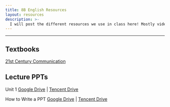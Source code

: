 ```yaml
---
title: 8B English Resources
layout: resources
description: >-
  I will post the different resources we use in class here! Mostly videos and ppts. :)
---
```

---
## Textbooks
[21st Century Communication](https://www.amazon.com/21st-Century-Communication-Listening-Speaking/dp/1337275808)

## Lecture PPTs
Unit 1 [Google Drive](https://docs.google.com/file/d/1tHK9Qiu_U9finfRQJVmlQA1grhVRO4qb/edit?usp=docslist_api&filetype=mspresentation) | [Tencent Drive]()

How to Write a PPT [Google Drive](https://docs.google.com/file/d/1bYWLTC0xgj8y030UQWUAKrgNlbqDT4vk/edit?usp=docslist_api&filetype=mspresentation) | [Tencent Drive]()